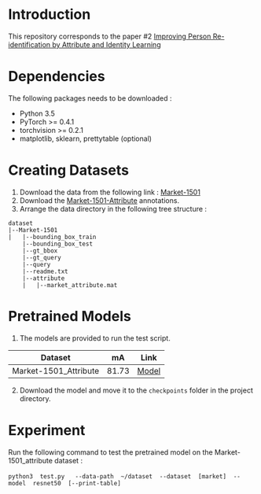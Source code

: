 # Introduction
This repository corresponds to the paper #2 [Improving Person Re-identification by Attribute and Identity Learning](https://arxiv.org/abs/1703.07220)

# Dependencies
The following packages needs to be downloaded : 
* Python 3.5
* PyTorch >= 0.4.1
* torchvision >= 0.2.1
* matplotlib, sklearn, prettytable (optional)

# Creating Datasets
1. Download the data from the following link : [Market-1501](https://www.kaggle.com/datasets/pengcw1/market-1501)
2. Download the [Market-1501-Attribute](https://github.com/vana77/Market-1501_Attribute) annotations.
3. Arrange the data directory in the following tree structure : 
```
dataset
|--Market-1501
|   |--bounding_box_train
    |--bounding_box_test
    |--gt_bbox
    |--gt_query
    |--query
    |--readme.txt
    |--attribute
    |   |--market_attribute.mat

```


# Pretrained Models
1. The models are provided to run the test script.

| Dataset | mA    | Link                                                         |
| ------- | ----- | ------------------------------------------------------------ |
| Market-1501_Attribute     | 81.73 | [Model](https://drive.google.com/file/d/19e3YvAhlXGHTXAfzCS9zW8Y-dm0p9gMJ/view?usp=share_link)                                                    |

2. Download the model and move it to the `checkpoints` folder in the project directory.


# Experiment
Run the following command to test the pretrained model on the Market-1501_attribute dataset : <br><br>
`python3  test.py   --data-path  ~/dataset  --dataset  [market]  --model  resnet50  [--print-table]`


